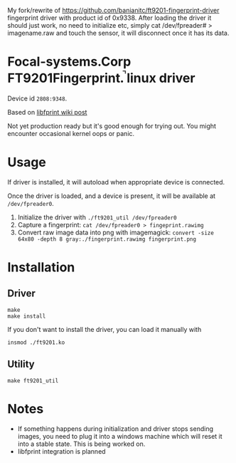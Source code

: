 My fork/rewrite of https://github.com/banianitc/ft9201-fingerprint-driver fingerprint driver with product id of 0x9338. After loading the driver it should just work, no need to initialize etc, simply cat /dev/fpreader# > imagename.raw and touch the sensor, it will disconnect once it has its data. 

# Focal-systems.Corp FT9201Fingerprint.̚ linux driver

Device id `2808:9348`.

Based on [libfprint wiki post](https://gitlab.freedesktop.org/libfprint/wiki/-/wikis/Devices/2808:93a9)

Not yet production ready but it's good enough for trying out. You might encounter occasional kernel oops or panic.

# Usage

If driver is installed, it will autoload when appropriate device is connected.

Once the driver is loaded, and a device is present, it will be available at `/dev/fpreader0`.

1. Initialize the driver with `./ft9201_util /dev/fpreader0`
2. Capture a fingerprint: `cat /dev/fpreader0 > fingeprint.rawimg`
3. Convert raw image data into png with imagemagick: `convert -size 64x80 -depth 8 gray:./fingerprint.rawimg fingerprint.png`

# Installation

## Driver

```shell
make
make install
```

If you don't want to install the driver, you can load it manually with
```shell
insmod ./ft9201.ko
```

## Utility

```shell
make ft9201_util
```

# Notes

* If something happens during initialization and driver stops sending images, you need to plug it into a windows machine
which will reset it into a stable state. This is being worked on.
* libfprint integration is planned
